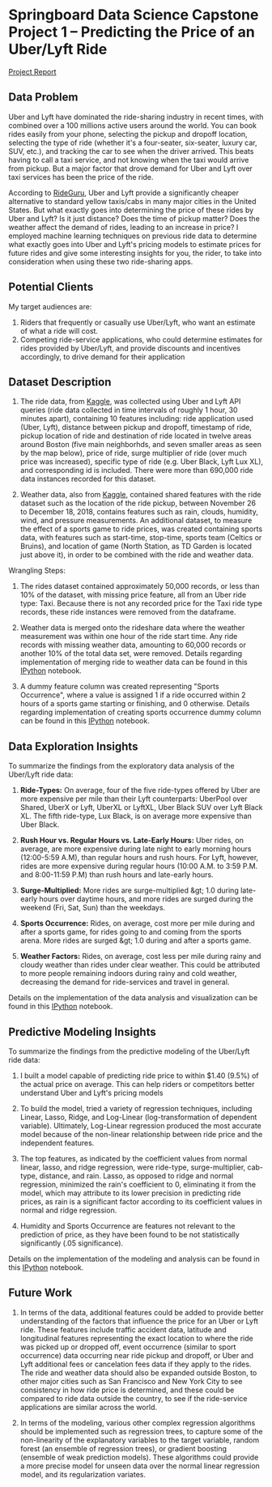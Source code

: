 #
# Springboard Data Science Capstone Project 1 – Predicting the Price of an Uber/Lyft Ride

[Project Report](https://github.com/dgokalga/Springboard-Data-Science/blob/master/Capstone-1/Capstone1_Final_Report.pdf)

## **Data Problem**

Uber and Lyft have dominated the ride-sharing industry in recent times, with combined over a 100 millions active users around the world. You can book rides easily from your phone, selecting the pickup and dropoff location, selecting the type of ride (whether it&#39;s a four-seater, six-seater, luxury car, SUV, etc.), and tracking the car to see when the driver arrived. This beats having to call a taxi service, and not knowing when the taxi would arrive from pickup. But a major factor that drove demand for Uber and Lyft over taxi services has been the price of the ride.

According to [RideGuru](https://ride.guru/), Uber and Lyft provide a significantly cheaper alternative to standard yellow taxis/cabs in many major cities in the United States. But what exactly goes into determining the price of these rides by Uber and Lyft? Is it just distance? Does the time of pickup matter? Does the weather affect the demand of rides, leading to an increase in price? I employed machine learning techniques on previous ride data to determine what exactly goes into Uber and Lyft&#39;s pricing models to estimate prices for future rides and give some interesting insights for you, the rider, to take into consideration when using these two ride-sharing apps.

## **Potential Clients**

My target audiences are:

1. Riders that frequently or casually use Uber/Lyft, who want an estimate of what a ride will cost.
2. Competing ride-service applications, who could determine estimates for rides provided by Uber/Lyft, and provide discounts and incentives accordingly, to drive demand for their application

## **Dataset Description**

1. The ride data, from [Kaggle](https://www.kaggle.com/ravi72munde/uber-lyft-cab-prices), was collected using Uber and Lyft API queries (ride data collected in time intervals of roughly 1 hour, 30 minutes apart), containing 10 features including: ride application used (Uber, Lyft), distance between pickup and dropoff, timestamp of ride, pickup location of ride and destination of ride located in twelve areas around Boston (five main neighborhds, and seven smaller areas as seen by the map below), price of ride, surge multiplier of ride (over much price was increased), specific type of ride (e.g. Uber Black, Lyft Lux XL), and corresponding id is included. There were more than 690,000 ride data instances recorded for this dataset.

2. Weather data, also from [Kaggle](https://www.kaggle.com/ravi72munde/uber-lyft-cab-prices), contained shared features with the ride dataset such as the location of the ride pickup, between November 26 to December 18, 2018, contains features such as rain, clouds, humidity, wind, and pressure measurements. An additional dataset, to measure the effect of a sports game to ride prices, was created containing sports data, with features such as start-time, stop-time, sports team (Celtics or Bruins), and location of game (North Station, as TD Garden is located just above it), in order to be combined with the ride and weather data.

Wrangling Steps:

1. The rides dataset contained approximately 50,000 records, or less than 10% of the dataset, with missing price feature, all from an Uber ride type: Taxi. Because there is not any recorded price for the Taxi ride type records, these ride instances were removed from the dataframe.

2. Weather data is merged onto the rideshare data where the weather measurement was within one hour of the ride start time. Any ride records with missing weather data, amounting to 60,000 records or another 10% of the total data set, were removed. Details regarding implementation of merging ride to weather data can be found in this [IPython](https://github.com/dgokalga/Springboard-Data-Science/blob/master/Capstone-1/AlignWeathertoRides.ipynb) notebook.

3. A dummy feature column was created representing &quot;Sports Occurrence&quot;, where a value is assigned 1 if a ride occurred within 2 hours of a sports game starting or finishing, and 0 otherwise.  Details regarding implementation of creating sports occurrence dummy column can be found in this [IPython](https://github.com/dgokalga/Springboard-Data-Science/blob/master/Capstone-1/AddSportsData.ipynb) notebook.

## **Data Exploration Insights**

To summarize the findings from the exploratory data analysis of the Uber/Lyft ride data:

1. **Ride-Types:** On average, four of the five ride-types offered by Uber are more expensive per mile than their Lyft counterparts: UberPool over Shared, UberX or Lyft, UberXL or LyftXL, Uber Black SUV over Lyft Black XL. The fifth ride-type, Lux Black, is on average more expensive than Uber Black.

2. **Rush Hour vs. Regular Hours vs. Late-Early Hours:** Uber rides, on average, are more expensive during late night to early morning hours (12:00-5:59 A.M), than regular hours and rush hours. For Lyft, however, rides are more expensive during regular hours (10:00 A.M. to 3:59 P.M. and 8:00-11:59 P.M) than rush hours and late-early hours.

3. **Surge-Multiplied:** More rides are surge-multiplied \&gt; 1.0 during late-early hours over daytime hours, and more rides are surged during the weekend (Fri, Sat, Sun) than the weekdays.

4. **Sports Occurrence:** Rides, on average, cost more per mile during and after a sports game, for rides going to and coming from the sports arena. More rides are surged \&gt; 1.0 during and after a sports game.

5. **Weather Factors:** Rides, on average, cost less per mile during rainy and cloudy weather than rides under clear weather. This could be attributed to more people remaining indoors during rainy and cold weather, decreasing the demand for ride-services and travel in general.

Details on the implementation of the data analysis and visualization can be found in this [IPython](https://github.com/dgokalga/Springboard-Data-Science/blob/master/Capstone-1/DataStorytelling.ipynb) notebook.

## **Predictive Modeling Insights**

To summarize the findings from the predictive modeling of the Uber/Lyft ride data:

1. I built a model capable of predicting ride price to within $1.40 (9.5%) of the actual price on average. This can help riders or competitors better understand Uber and Lyft&#39;s pricing models

2. To build the model, tried a variety of regression techniques, including Linear, Lasso, Ridge, and Log-Linear (log-transformation of dependent variable). Ultimately, Log-Linear regression produced the most accurate model because of the non-linear relationship between ride price and the independent features.

3. The top features, as indicated by the coefficient values from normal linear, lasso, and ridge regression, were ride-type, surge-multiplier, cab-type, distance, and rain. Lasso, as opposed to ridge and normal regression, minimized the rain&#39;s coefficient to 0, eliminating it from the model, which may attribute to its lower precision in predicting ride prices, as rain is a significant factor according to its coefficient values in normal and ridge regression.

4. Humidity and Sports Occurrence are features not relevant to the prediction of price, as they have been found to be not statistically significantly (.05 significance).

Details on the implementation of the modeling and analysis can be found in this [IPython](https://github.com/dgokalga/Springboard-Data-Science/blob/master/Capstone-1/UberLyft_Regression.ipynb) notebook.

## **Future Work**

1. In terms of the data, additional features could be added to provide better understanding of the factors that influence the price for an Uber or Lyft ride. These features include traffic accident data, latitude and longitudinal features representing the exact location to where the ride was picked up or dropped off, event occurrence (similar to sport occurrence) data occurring near ride pickup and dropoff, or Uber and Lyft additional fees or cancelation fees data if they apply to the rides. The ride and weather data should also be expanded outside Boston, to other major cities such as San Francisco and New York City to see consistency in how ride price is determined, and these could be compared to ride data outside the country, to see if the ride-service applications are similar across the world.

2. In terms of the modeling, various other complex regression algorithms should be implemented such as regression trees, to capture some of the non-linearity of the explanatory variables to the target variable, random forest (an ensemble of regression trees), or gradient boosting (ensemble of weak prediction models). These algorithms could provide a more precise model for unseen data over the normal linear regression model, and its regularization variates.
